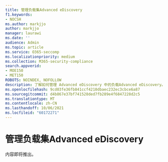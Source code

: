 ```yaml
---
title: 管理负载集Advanced eDiscovery
f1.keywords:
- NOCSH
ms.author: markjjo
author: markjjo
manager: laurawi
ms.date: ''
audience: Admin
ms.topic: article
ms.service: O365-seccomp
ms.localizationpriority: medium
ms.collection: M365-security-compliance
search.appverid:
- MOE150
- MET150
ROBOTS: NOINDEX, NOFOLLOW
description: 了解如何管理 Advanced eDiscovery 中的负载Advanced eDiscovery。
ms.openlocfilehash: 9cd03fe36fb841ccf4210dbaec232ec3cbce6a87
ms.sourcegitcommit: d4b867e37bf741528ded7fb289e4f6847228d2c5
ms.translationtype: MT
ms.contentlocale: zh-CN
ms.lasthandoff: 10/06/2021
ms.locfileid: "60172271"
---
```

# <a name="manage-load-sets-in-advanced-ediscovery"></a>管理负载集Advanced eDiscovery

内容即将推出。
